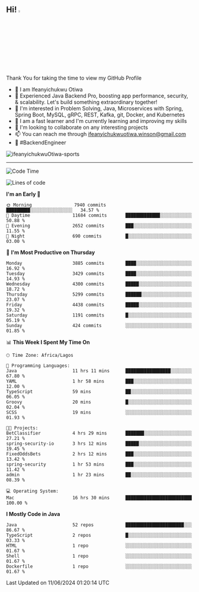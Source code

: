 <!-- BLOG-POST-LIST:START --><!-- BLOG-POST-LIST:END -->

## Hi! <img src="https://media.giphy.com/media/hvRJCLFzcasrR4ia7z/giphy.gif" width="4%"> 

Thank You for taking the time to view my GitHub Profile

- 👋 I am Ifeanyichukwu Otiwa
- 🚀 Experienced Java Backend Pro, boosting app performance, security, & scalability. Let's build something extraordinary together!
- 👀 I'm interested in Problem Solving, Java, Microservices with Spring, Spring Boot, MySQL, gRPC, REST, Kafka, git, Docker, and Kubernetes
- 🌱 I am a fast learner and I'm currently learning and improving my skills
- 💞️ I'm looking to collaborate on any interesting projects
- 📫 You can reach me through ifeanyichukwuotiwa.winson@gmail.com
- 🚀 #BackendEngineer

<p align="left" marginTop="10px"> <img src="https://komarev.com/ghpvc/?username=ifeanyichukwuOtiwa-sports&label=Profile%20views&color=0e75b6&style=for-the-badge" alt="ifeanyichukwuOtiwa-sports" /> </p>

***

<!--START_SECTION:waka-->
![Code Time](http://img.shields.io/badge/Code%20Time-2%2C604%20hrs%2048%20mins-blue)

![Lines of code](https://img.shields.io/badge/From%20Hello%20World%20I%27ve%20Written-6.0%20million%20lines%20of%20code-blue)

**I'm an Early 🐤** 

```text
🌞 Morning                7940 commits        █████████░░░░░░░░░░░░░░░░   34.57 % 
🌆 Daytime                11684 commits       █████████████░░░░░░░░░░░░   50.88 % 
🌃 Evening                2652 commits        ███░░░░░░░░░░░░░░░░░░░░░░   11.55 % 
🌙 Night                  690 commits         █░░░░░░░░░░░░░░░░░░░░░░░░   03.00 % 
```
📅 **I'm Most Productive on Thursday** 

```text
Monday                   3885 commits        ████░░░░░░░░░░░░░░░░░░░░░   16.92 % 
Tuesday                  3429 commits        ████░░░░░░░░░░░░░░░░░░░░░   14.93 % 
Wednesday                4300 commits        █████░░░░░░░░░░░░░░░░░░░░   18.72 % 
Thursday                 5299 commits        ██████░░░░░░░░░░░░░░░░░░░   23.07 % 
Friday                   4438 commits        █████░░░░░░░░░░░░░░░░░░░░   19.32 % 
Saturday                 1191 commits        █░░░░░░░░░░░░░░░░░░░░░░░░   05.19 % 
Sunday                   424 commits         ░░░░░░░░░░░░░░░░░░░░░░░░░   01.85 % 
```


📊 **This Week I Spent My Time On** 

```text
🕑︎ Time Zone: Africa/Lagos

💬 Programming Languages: 
Java                     11 hrs 11 mins      █████████████████░░░░░░░░   67.80 % 
YAML                     1 hr 58 mins        ███░░░░░░░░░░░░░░░░░░░░░░   12.00 % 
TypeScript               59 mins             ██░░░░░░░░░░░░░░░░░░░░░░░   06.05 % 
Groovy                   20 mins             █░░░░░░░░░░░░░░░░░░░░░░░░   02.04 % 
SCSS                     19 mins             ░░░░░░░░░░░░░░░░░░░░░░░░░   01.93 % 

🐱‍💻 Projects: 
BetClassifier            4 hrs 29 mins       ███████░░░░░░░░░░░░░░░░░░   27.21 % 
spring-security-io       3 hrs 12 mins       █████░░░░░░░░░░░░░░░░░░░░   19.45 % 
FixedOddsBets            2 hrs 12 mins       ███░░░░░░░░░░░░░░░░░░░░░░   13.42 % 
spring-security          1 hr 53 mins        ███░░░░░░░░░░░░░░░░░░░░░░   11.42 % 
admin                    1 hr 23 mins        ██░░░░░░░░░░░░░░░░░░░░░░░   08.39 % 

💻 Operating System: 
Mac                      16 hrs 30 mins      █████████████████████████   100.00 % 
```

**I Mostly Code in Java** 

```text
Java                     52 repos            ██████████████████████░░░   86.67 % 
TypeScript               2 repos             █░░░░░░░░░░░░░░░░░░░░░░░░   03.33 % 
HTML                     1 repo              ░░░░░░░░░░░░░░░░░░░░░░░░░   01.67 % 
Shell                    1 repo              ░░░░░░░░░░░░░░░░░░░░░░░░░   01.67 % 
Dockerfile               1 repo              ░░░░░░░░░░░░░░░░░░░░░░░░░   01.67 % 
```




 Last Updated on 11/06/2024 01:20:14 UTC
<!--END_SECTION:waka-->

<!--
<p align="center">
![trophy](https://github-profile-trophy.vercel.app/?username=ifeanyichukwuOtiwa-sports&theme=onedark) (https://github.com/ryo-ma/github-profile-trophy)
</p>
-->

<!---
ifeanyi-otiwa/ifeanyi-otiwa is a ✨ special ✨ repository because its `README.md` (this file) appears on your GitHub profile.
You can click the Preview link to take a look at your changes.
--->
